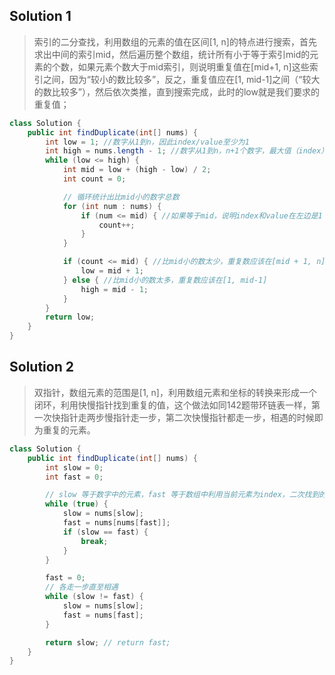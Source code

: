 ## Solution 1
> 索引的二分查找，利用数组的元素的值在区间[1, n]的特点进行搜索，首先求出中间的索引mid，然后遍历整个数组，统计所有小于等于索引mid的元素的个数，如果元素个数大于mid索引，则说明重复值在[mid+1, n]这些索引之间，因为“较小的数比较多”，反之，重复值应在[1, mid-1]之间（“较大的数比较多”），然后依次类推，直到搜索完成，此时的low就是我们要求的重复值；

```java
class Solution {
    public int findDuplicate(int[] nums) {
        int low = 1; //数字从1到n，因此index/value至少为1
        int high = nums.length - 1; //数字从1到n，n+1个数字，最大值（index）为n
        while (low <= high) {
            int mid = low + (high - low) / 2;
            int count = 0;

            // 循环统计出比mid小的数字总数
            for (int num : nums) {
                if (num <= mid) { //如果等于mid，说明index和value在左边是1：1，重复值依然在[1, mid-1]之间（“较大的数多一个”）
                    count++;
                }
            }

            if (count <= mid) { //比mid小的数太少，重复数应该在[mid + 1, n]之间
                low = mid + 1;
            } else { //比mid小的数太多，重复数应该在[1, mid-1]
                high = mid - 1;
            }
        }
        return low;
    }
}
```

## Solution 2
> 双指针，数组元素的范围是[1, n]，利用数组元素和坐标的转换来形成一个闭环，利用快慢指针找到重复的值，这个做法如同142题带环链表一样，第一次快指针走两步慢指针走一步，第二次快慢指针都走一步，相遇的时候即为重复的元素。

```java
class Solution {
    public int findDuplicate(int[] nums) {
        int slow = 0;
        int fast = 0;

        // slow 等于数字中的元素，fast 等于数组中利用当前元素为index，二次找到的数字，相当于多走了一步
        while (true) {
            slow = nums[slow];
            fast = nums[nums[fast]];
            if (slow == fast) {
                break;
            }
        }

        fast = 0;
        // 各走一步直至相遇
        while (slow != fast) {
            slow = nums[slow];
            fast = nums[fast];
        }

        return slow; // return fast;
    }
}
```
